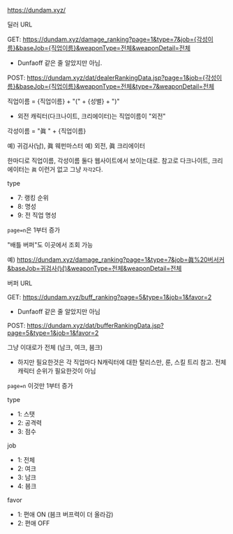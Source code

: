https://dundam.xyz/

딜러 URL

GET: https://dundam.xyz/damage_ranking?page=1&type=7&job={각성이름}&baseJob={직업이름}&weaponType=전체&weaponDetail=전체
  - Dunfaoff 같은 줄 알았지만 아님.

POST: https://dundam.xyz/dat/dealerRankingData.jsp?page=1&job={각성이름}&baseJob={직업이름}&weaponType=전체&type=7&weaponDetail=전체

직업이름 = {직업이름} + "(" + {성별} + ")"
  - 외전 캐릭터(다크나이트, 크리에이터)는 직업이름이 "외전"

각성이름 = "眞 " + {직업이름}

예) 귀검사(남), 眞 웨펀마스터
예) 외전, 眞 크리에이터

한마디로 직업이름, 각성이름 둘다 웹사이트에서 보이는대로. 참고로 다크나이트, 크리에이터는 `眞` 이런거 없고 그냥 `자각2`다.

type
  - 7: 랭킹 순위
  - 8: 명성
  - 9: 전 직업 명성

`page=n`은 1부터 증가

"배틀 버퍼"도 이곳에서 조회 가능

예) https://dundam.xyz/damage_ranking?page=1&type=7&job=眞%20버서커&baseJob=귀검사(남)&weaponType=전체&weaponDetail=전체

버퍼 URL

GET: https://dundam.xyz/buff_ranking?page=5&type=1&job=1&favor=2
  - Dunfaoff 같은 줄 알았지만 아님

POST: https://dundam.xyz/dat/bufferRankingData.jsp?page=5&type=1&job=1&favor=2

그냥 이대로가 전체 (남크, 여크, 븜크)
  - 하지만 필요한것은 각 직업마다 N캐릭터에 대한 탈리스만, 룬, 스킬 트리 참고. 전체 캐릭터 순위가 필요한것이 아님

`page=n` 이것만 1부터 증가

type
  - 1: 스탯
  - 2: 공격력
  - 3: 점수

job
  - 1: 전체
  - 2: 여크
  - 3: 남크
  - 4: 븜크

favor
  - 1: 편애 ON (븜크 버프력이 더 올라감)
  - 2: 편애 OFF